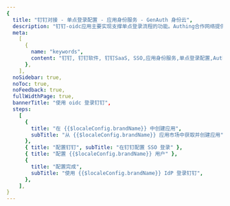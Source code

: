 ```yaml
---
{
  title: "钉钉对接 - 单点登录配置 - 应用身份服务 - GenAuth 身份云",
  description: "钉钉-oidc应用主要实现支撑单点登录流程的功能。Authing合作网络提供 钉钉对接，单点登录，SSO，实现应用的快捷登录、免密登录，提升员工办公体验、增强用户体验，增强企业数字化服务水平。",
  meta:
    [
      {
        name: "keywords",
        content: "钉钉, 钉钉软件, 钉钉SaaS, SSO,应用身份服务,单点登录配置,Authing身份云",
      },
    ],
  noSidebar: true,
  noToc: true,
  noFeedback: true,
  fullWidthPage: true,
  bannerTitle: "使用 oidc 登录钉钉",
  steps:
    [
      {
        title: "在 {{$localeConfig.brandName}} 中创建应用",
        subTitle: "从 {{$localeConfig.brandName}} 应用市场中获取并创建应用",
      },
      { title: "配置钉钉", subTitle: "在钉钉配置 SSO 登录" },
      { title: "配置 {{$localeConfig.brandName}} 用户" },
      {
        title: "配置完成",
        subTitle: "使用 {{$localeConfig.brandName}} IdP 登录钉钉",
      },
    ],
}
---
```


<IntegrationDetail/>
